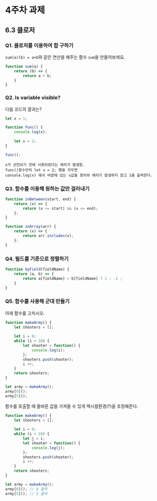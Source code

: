 # 4주차 과제

## 6.3 클로저

### Q1. 클로저를 이용하여 합 구하기

`sum(a)(b) = a+b`와 같은 연산을 해주는 함수 `sum`을 만들어보세요.

```javascript
function sum(a) {
    return (b) => {
        return a + b;
    }
}
```

### Q2. Is variable visible?

다음 코드의 결과는?

```javascript
let x = 1;

function func() {
    console.log(x);
    
    let x = 2;
}

func();
```

```
x가 선언되기 전에 사용되었다는 에러가 발생함.
func()함수안의 let x = 2; 행을 지우면
console.log(x) 에서 바깥에 있는 x값을 찾아와 에러가 발생하지 않고 1을 출력한다.
```

### Q3. 함수를 이용해 원하는 값만 걸러내기

```javascript
function inBetween(start, end) {
	return (x) => {
        return (x >= start) && (x <= end);
    };
}

function inArray(arr) {
    return (x) => {
        return arr.includes(x);
    };
}
```

### Q4. 필드를 기준으로 정렬하기

```javascript
function byField(fieldName) {
    return (a, b) => {
        return a[fieldName] > b[fieldName] ? 1 : -1 ;
    }
}
```

### Q5. 함수를 사용해 군대 만들기

아래 함수를 고치시오.

```javascript
function makeArmy() {
    let shooters = [];
    
    let i = 0;
    while (i < 10) {
        let shooter = function() {
            console.log(i);
        };
        shooters.push(shooter);
        i ++;
    }
    return shooters;
}

let army = makeArmy();
army[0]();
army[5]();
```

함수를 호출할 때 올바른 값을 가져올 수 있게 렉시컬환경(?)을 조정해준다.

```javascript
function makeArmy() {
    let shooters = [];
    
    let i = 0;
    while (i < 10) {
        let j = i;
        let shooter = function() {
            console.log(j);
        };
        shooters.push(shooter);
        i ++;
    }
    return shooters;
}

let army = makeArmy();
army[0](); // 0 출력
army[5](); // 5 출력
```

